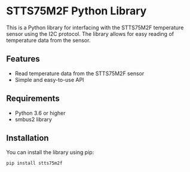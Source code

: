 # STTS75M2F Python Library

This is a Python library for interfacing with the STTS75M2F temperature sensor using the I2C protocol. The library allows for easy reading of temperature data from the sensor.

## Features

- Read temperature data from the STTS75M2F sensor
- Simple and easy-to-use API

## Requirements

- Python 3.6 or higher
- smbus2 library

## Installation

You can install the library using pip:

```bash
pip install stts75m2f
```
